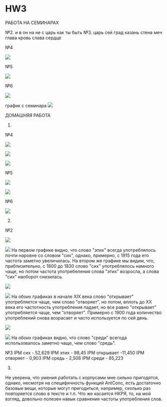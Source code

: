 # HW3

РАБОТА НА СЕМИНАРАХ

№2. и
в
он
на
не
с
царь
как
ты
быть
№3. царь
сей
град
казань
стена
меч
глава
кровь
слава
сердце

№4

![](concordance.PNG)

№5

![](frequency.PNG)

№6

![](collocate.PNG)



график с семинара
![](shedule.PNG)



ДОМАШНЯЯ РАБОТА

1)

№4

![](concordance1.PNG)

![](concordance2.PNG)

![](concordance3.PNG)

№5

![](n-grames.PNG)

![](concordance4.PNG)

№6

![](collocate1.PNG)

2)

№2

![](ngram1.PNG)

![](ngram1.1.PNG)
На первом графике видно, что слово "этих" всегда употреблялось почти наровне со словом "сих", однако, примерно, с 1915 года его частота заметно увеличилась. На втором же графике мы видим, что, приблизительно, с 1800 до 1830 слово "сих" употреблялось намного чаще, но  потом частота употребеления слова "этих" возросла, а слова "сих" наоборот снизилась. 

![](ngram2.PNG)

![](ngram2.2.PNG)
На обоих графиках в начале XIX века слово "открывает" употребляется чаще, чем слово "отворяет", но потом, вплоть до XX века его частотность употребления падает, но все равно "открывает"  употребляется чаще, чем "отворяет". Примерно с 1900 года количество употреблений снова возрасает и часто используется по сей день. 

![](ngram3.PNG)

![](ngram3.3.PNG)
На обоих графиках видно, что слово "среди" всегода использовалось заметно чаще, чем слово "средь".

№3
IPM сих - 52,629
IPM этих - 98,45
IPM открывает -11,450 
IPM отворяет - 0,903
IPM средь - 2,508 
IPM среди - 85,223

3) 
Не уверена, что умения работать с корпусами мне сильно пригодятся, однако, несмотря на специфичность функций AntConc, есть достаточно базовые вещи, которые могут пригодиться, например, сколько раз повторяется слово в тексте и т.п. Что же касается НКРЯ, то, на мой взгляд, довольно полезен навык сравнения частоты употребления слов.





